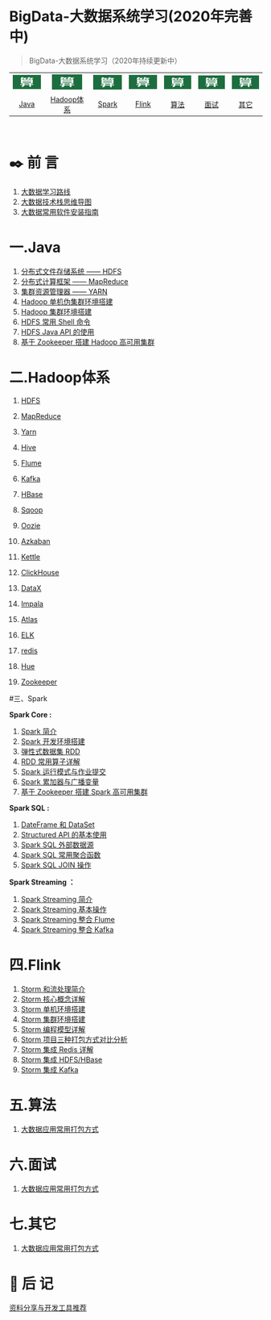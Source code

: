 # BigData-大数据系统学习(2020年完善中)

> BigData-大数据系统学习（2020年持续更新中）

<table>
    <tr align="center">
      <th><img width="60px"  src="picture/002.jpg"></th>
      <th><img width="60px" src="picture/002.jpg"></th>
      <th><img width="60px" src="picture/002.jpg"></th>
      <th><img width="60px" src="picture/002.jpg"></th>
      <th><img width="60px"  src="picture/002.jpg"></th>
      <th><img width="60px" src="picture/002.jpg"></th>
      <th><img width="60px" src="picture/002.jpg"></th>
    <tr>
  <td align="center"><a href="https://github.com/bigdata2018/BigData#%E4%B8%80java">Java</a></td>
  <td align="center"><a href="https://github.com/bigdata2018/BigData#%E4%BA%8Chadoop%E4%BD%93%E7%B3%BB">Hadoop体系</a></td>
  <td align="center"><a href="#三、Spark">Spark</a></td>
  <td align="center"><a href="# 四.Flink">Flink</a></td>
  <td align="center"><a href="https://github.com/bigdata2018/BigData/tree/master#%E4%BA%94%E7%AE%97%E6%B3%95">算法</a></td>
  <td align="center"><a href="# 六.面试">面试</a></td>
  <td align="center"><a href="# 七.其它">其它</a></td>
</table>



<br/>

# :black_nib: 前  言

1. [大数据学习路线](https://github.com/heibaiying/BigData-Notes/blob/master/notes/大数据学习路线.md)
2. [大数据技术栈思维导图](https://github.com/heibaiying/BigData-Notes/blob/master/notes/大数据技术栈思维导图.md)        
3. [大数据常用软件安装指南](https://github.com/heibaiying/BigData-Notes/blob/master/notes/大数据常用软件安装指南.md)

# 一.Java

1. [分布式文件存储系统 —— HDFS](https://github.com/heibaiying/BigData-Notes/blob/master/notes/Hadoop-HDFS.md)
2. [分布式计算框架 —— MapReduce](https://github.com/heibaiying/BigData-Notes/blob/master/notes/Hadoop-MapReduce.md)
3. [集群资源管理器 —— YARN](https://github.com/heibaiying/BigData-Notes/blob/master/notes/Hadoop-YARN.md)
4. [Hadoop 单机伪集群环境搭建](https://github.com/heibaiying/BigData-Notes/blob/master/notes/installation/Hadoop单机环境搭建.md)
5. [Hadoop 集群环境搭建](https://github.com/heibaiying/BigData-Notes/blob/master/notes/installation/Hadoop集群环境搭建.md)
6. [HDFS 常用 Shell 命令](https://github.com/heibaiying/BigData-Notes/blob/master/notes/HDFS常用Shell命令.md)
7. [HDFS Java API 的使用](https://github.com/heibaiying/BigData-Notes/blob/master/notes/HDFS-Java-API.md)
8. [基于 Zookeeper 搭建 Hadoop 高可用集群](https://github.com/heibaiying/BigData-Notes/blob/master/notes/installation/基于Zookeeper搭建Hadoop高可用集群.md)

# 二.Hadoop体系

1. [HDFS](https://github.com/321cto/Java-for-Algorithms/blob/master/note/%E7%AE%97%E6%B3%95001.md#01%E5%AD%97%E7%AC%A6%E7%BB%9F%E8%AE%A1)

2. [MapReduce](https://github.com/321cto/Java-for-Algorithms/blob/master/note/%E7%AE%97%E6%B3%95001.md#02%E5%86%92%E6%B3%A1%E6%8E%92%E5%BA%8F)

3. [Yarn](https://github.com/heibaiying/BigData-Notes/blob/master/notes/HiveCLI和Beeline命令行的基本使用.md)

4. [Hive](https://github.com/heibaiying/BigData-Notes/blob/master/notes/Hive常用DDL操作.md)

5. [Flume](https://github.com/heibaiying/BigData-Notes/blob/master/notes/Hive分区表和分桶表.md)

6. [Kafka](https://github.com/heibaiying/BigData-Notes/blob/master/notes/Hive视图和索引.md)

7. [HBase](https://github.com/heibaiying/BigData-Notes/blob/master/notes/Hive常用DML操作.md)

8. [Sqoop](https://github.com/heibaiying/BigData-Notes/blob/master/notes/Hive数据查询详解.md)

9. [Oozie](https://github.com/321cto/Java-for-Algorithms/blob/master/note/%E7%AE%97%E6%B3%95001.md#01%E5%AD%97%E7%AC%A6%E7%BB%9F%E8%AE%A1)

10. [Azkaban](https://github.com/321cto/Java-for-Algorithms/blob/master/note/%E7%AE%97%E6%B3%95001.md#02%E5%86%92%E6%B3%A1%E6%8E%92%E5%BA%8F)

11. [Kettle](https://github.com/heibaiying/BigData-Notes/blob/master/notes/HiveCLI和Beeline命令行的基本使用.md)

12. [ClickHouse](https://github.com/heibaiying/BigData-Notes/blob/master/notes/Hive常用DDL操作.md)

13. [DataX](https://github.com/heibaiying/BigData-Notes/blob/master/notes/Hive分区表和分桶表.md)

14. [Impala](https://github.com/heibaiying/BigData-Notes/blob/master/notes/Hive视图和索引.md)

15. [Atlas](https://github.com/heibaiying/BigData-Notes/blob/master/notes/Hive常用DML操作.md)

16. [ELK](https://github.com/heibaiying/BigData-Notes/blob/master/notes/Hive数据查询详解.md)

17. [redis](https://github.com/heibaiying/BigData-Notes/blob/master/notes/Hive数据查询详解.md)

18. [Hue](https://github.com/heibaiying/BigData-Notes/blob/master/notes/Hive数据查询详解.md)

19. [Zookeeper](https://github.com/heibaiying/BigData-Notes/blob/master/notes/Hive数据查询详解.md)

    

#三、Spark

**Spark Core :**

1. [Spark 简介](https://github.com/heibaiying/BigData-Notes/blob/master/notes/Spark简介.md)
2. [Spark 开发环境搭建](https://github.com/heibaiying/BigData-Notes/blob/master/notes/installation/Spark开发环境搭建.md)
3. [弹性式数据集 RDD](https://github.com/heibaiying/BigData-Notes/blob/master/notes/Spark_RDD.md)
4. [RDD 常用算子详解](https://github.com/heibaiying/BigData-Notes/blob/master/notes/Spark_Transformation和Action算子.md)
5. [Spark 运行模式与作业提交](https://github.com/heibaiying/BigData-Notes/blob/master/notes/Spark部署模式与作业提交.md)
6. [Spark 累加器与广播变量](https://github.com/heibaiying/BigData-Notes/blob/master/notes/Spark累加器与广播变量.md)
7. [基于 Zookeeper 搭建 Spark 高可用集群](https://github.com/heibaiying/BigData-Notes/blob/master/notes/installation/Spark集群环境搭建.md)

**Spark SQL :**

1. [DateFrame 和 DataSet ](https://github.com/heibaiying/BigData-Notes/blob/master/notes/SparkSQL_Dataset和DataFrame简介.md)
2. [Structured API 的基本使用](https://github.com/heibaiying/BigData-Notes/blob/master/notes/Spark_Structured_API的基本使用.md)
3. [Spark SQL 外部数据源](https://github.com/heibaiying/BigData-Notes/blob/master/notes/SparkSQL外部数据源.md)
4. [Spark SQL 常用聚合函数](https://github.com/heibaiying/BigData-Notes/blob/master/notes/SparkSQL常用聚合函数.md)
5. [Spark SQL JOIN 操作](https://github.com/heibaiying/BigData-Notes/blob/master/notes/SparkSQL联结操作.md)

**Spark Streaming ：**

1. [Spark Streaming 简介](https://github.com/heibaiying/BigData-Notes/blob/master/notes/Spark_Streaming与流处理.md)
2. [Spark Streaming 基本操作](https://github.com/heibaiying/BigData-Notes/blob/master/notes/Spark_Streaming基本操作.md)
3. [Spark Streaming 整合 Flume](https://github.com/heibaiying/BigData-Notes/blob/master/notes/Spark_Streaming整合Flume.md)
4. [Spark Streaming 整合 Kafka](https://github.com/heibaiying/BigData-Notes/blob/master/notes/Spark_Streaming整合Kafka.md)

# 四.Flink

1. [Storm 和流处理简介](https://github.com/heibaiying/BigData-Notes/blob/master/notes/Storm和流处理简介.md)
2. [Storm 核心概念详解](https://github.com/heibaiying/BigData-Notes/blob/master/notes/Storm核心概念详解.md)
3. [Storm 单机环境搭建](https://github.com/heibaiying/BigData-Notes/blob/master/notes/installation/Storm单机环境搭建.md)
4. [Storm 集群环境搭建](https://github.com/heibaiying/BigData-Notes/blob/master/notes/installation/Storm集群环境搭建.md)
5. [Storm 编程模型详解](https://github.com/heibaiying/BigData-Notes/blob/master/notes/Storm编程模型详解.md)
6. [Storm 项目三种打包方式对比分析](https://github.com/heibaiying/BigData-Notes/blob/master/notes/Storm三种打包方式对比分析.md)
7. [Storm 集成 Redis 详解](https://github.com/heibaiying/BigData-Notes/blob/master/notes/Storm集成Redis详解.md)
8. [Storm 集成 HDFS/HBase](https://github.com/heibaiying/BigData-Notes/blob/master/notes/Storm集成HBase和HDFS.md)
9. [Storm 集成 Kafka](https://github.com/heibaiying/BigData-Notes/blob/master/notes/Storm集成Kakfa.md)




# 五.算法

1. [大数据应用常用打包方式](https://github.com/heibaiying/BigData-Notes/blob/master/notes/大数据应用常用打包方式.md) 



# 六.面试

1. [大数据应用常用打包方式](https://github.com/heibaiying/BigData-Notes/blob/master/notes/大数据应用常用打包方式.md)



# 七.其它

1. [大数据应用常用打包方式](https://github.com/heibaiying/BigData-Notes/blob/master/notes/大数据应用常用打包方式.md)





# :bookmark_tabs: 后  记

[资料分享与开发工具推荐](https://github.com/heibaiying/BigData-Notes/blob/master/notes/资料分享与工具推荐.md)
